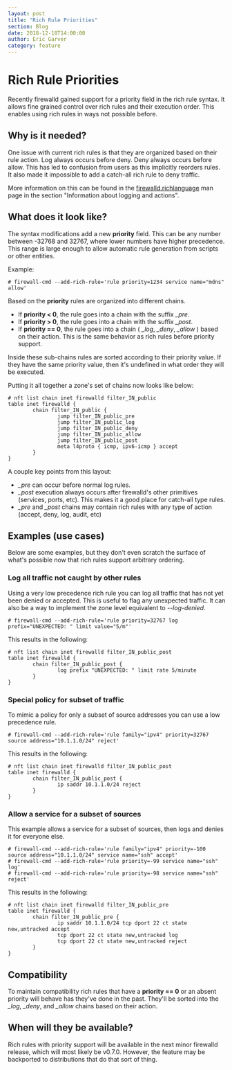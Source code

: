 ```yaml
---
layout: post
title: "Rich Rule Priorities"
section: Blog
date: 2018-12-18T14:00:00
author: Eric Garver
category: feature
---
```


# Rich Rule Priorities
Recently firewalld gained support for a priority field in the rich rule syntax.
It allows fine grained control over rich rules and their execution order. This
enables using rich rules in ways not possible before.

## Why is it needed?
One issue with current rich rules is that they are organized based on their
rule action. Log always occurs before deny. Deny always occurs before allow.
This has led to confusion from users as this implicitly reorders rules. It also
made it impossible to add a catch-all rich rule to deny traffic.

More information on this can be found in the
[firewalld.richlanguage](/documentation/man-pages/firewalld.richlanguage.html)
man page in the section "Information about logging and actions".

## What does it look like?
The syntax modifications add a new **priority** field. This can be any number
between -32768 and 32767, where lower numbers have higher precedence. This range is
large enough to allow automatic rule generation from scripts or other entities.

Example:

    # firewall-cmd --add-rich-rule='rule priority=1234 service name="mdns" allow'

Based on the **priority** rules are organized into different chains.

* If **priority < 0**, the rule goes into a chain with the suffix *_pre*.
* If **priority > 0**, the rule goes into a chain with the suffix *_post*.
* If **priority == 0**, the rule goes into a chain ( *_log*, *_deny*, *_allow* )
  based on their action. This is the same behavior as rich rules before
  priority support.

Inside these sub-chains rules are sorted according to their priority value. If
they have the same priority value, then it's undefined in what order they will
be executed.

Putting it all together a zone's set of chains now looks like below:

    # nft list chain inet firewalld filter_IN_public
    table inet firewalld {
            chain filter_IN_public {
                    jump filter_IN_public_pre
                    jump filter_IN_public_log
                    jump filter_IN_public_deny
                    jump filter_IN_public_allow
                    jump filter_IN_public_post
                    meta l4proto { icmp, ipv6-icmp } accept
            }
    }

A couple key points from this layout:

* *_pre* can occur before normal log rules.
* *_post* execution always occurs after firewalld's other primitives (services,
  ports, etc). This makes it a good place for catch-all type rules.
* *_pre* and *_post* chains may contain rich rules with any type of action
  (accept, deny, log, audit, etc)

## Examples (use cases)
Below are some examples, but they don't even scratch the surface of what's
possible now that rich rules support arbitrary ordering.

### Log all traffic not caught by other rules
Using a very low precedence rich rule you can log all traffic that has not yet
been denied or accepted. This is useful to flag any unexpected traffic. It can
also be a way to implement the zone level equivalent to *--log-denied*.

    # firewall-cmd --add-rich-rule='rule priority=32767 log prefix="UNEXPECTED: " limit value="5/m"'

This results in the following:
    
    # nft list chain inet firewalld filter_IN_public_post
    table inet firewalld {
            chain filter_IN_public_post {
                    log prefix "UNEXPECTED: " limit rate 5/minute
            }
    }

### Special policy for subset of traffic
To mimic a policy for only a subset of source addresses you can use a low
precedence rule.

    # firewall-cmd --add-rich-rule='rule family="ipv4" priority=32767 source address="10.1.1.0/24" reject'

This results in the following:

	# nft list chain inet firewalld filter_IN_public_post
	table inet firewalld {
			chain filter_IN_public_post {
					ip saddr 10.1.1.0/24 reject
			}
	}

### Allow a service for a subset of sources
This example allows a service for a subset of sources, then logs and denies it
for everyone else.

    # firewall-cmd --add-rich-rule='rule family="ipv4" priority=-100 source address="10.1.1.0/24" service name="ssh" accept'
    # firewall-cmd --add-rich-rule='rule priority=-99 service name="ssh" log'
    # firewall-cmd --add-rich-rule='rule priority=-98 service name="ssh" reject'

This results in the following:

    # nft list chain inet firewalld filter_IN_public_pre
    table inet firewalld {
            chain filter_IN_public_pre {
                    ip saddr 10.1.1.0/24 tcp dport 22 ct state new,untracked accept
                    tcp dport 22 ct state new,untracked log
                    tcp dport 22 ct state new,untracked reject
            }
    }

## Compatibility
To maintain compatibility rich rules that have a **priority == 0** or an absent
priority will behave has they've done in the past. They'll be sorted into the
*_log*, *_deny*, and *_allow* chains based on their action.

## When will they be available?
Rich rules with priority support will be available in the next minor firewalld
release, which will most likely be v0.7.0. However, the feature may be
backported to distributions that do that sort of thing.
